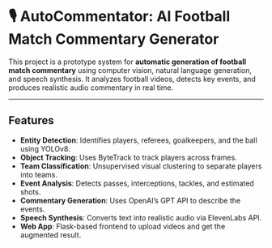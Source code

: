 # 🎙️ AutoCommentator: AI Football Match Commentary Generator

This project is a prototype system for **automatic generation of football match commentary** using computer vision, natural language generation, and speech synthesis. It analyzes football videos, detects key events, and produces realistic audio commentary in real time.

---

## Features

-  **Entity Detection**: Identifies players, referees, goalkeepers, and the ball using YOLOv8.
-  **Object Tracking**: Uses ByteTrack to track players across frames.
-  **Team Classification**: Unsupervised visual clustering to separate players into teams.
-  **Event Analysis**: Detects passes, interceptions, tackles, and estimated shots.
-  **Commentary Generation**: Uses OpenAI’s GPT API to describe the events.
-  **Speech Synthesis**: Converts text into realistic audio via ElevenLabs API.
-  **Web App**: Flask-based frontend to upload videos and get the augmented result.
